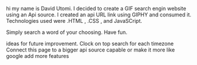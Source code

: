 hi my name is David Utomi.
I decided to create a GIF search engin website using an Api source. 
I created an api URL link using GIPHY and consumed it.
Technologies used were .HTML , .CSS , and JavaSCript.

Simply search a word of your choosing.
Have fun.

ideas for future improvement.
Clock on top search for each timezone
Connect this page to a bigger api source capable or make it more like google
add more features
